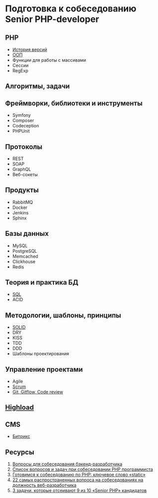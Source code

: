 # Подготовка к собеседованию Senior PHP-developer

## PHP
* [История версий](php/version.md)
* [ООП](php/oop.md)
* Функции для работы с массивами
* Сессии
* RegExp

## Алгоритмы, задачи


## Фреймворки, библиотеки и инструменты
* Symfony
* Composer
* Codeception
* PHPUnit

## Протоколы
* REST
* SOAP
* GraphQL
* Веб-сокеты

## Продукты
* RabbitMQ
* Docker
* Jenkins
* Sphinx

## Базы данных
* MySQL
* PostgreSQL
* Memcached
* Clickhouse
* Redis

## Теория и практика БД
* [SQL](database/sql.md)
* ACID

## Методологии, шаблоны, принципы
* [SOLID](solid.md)
* DRY
* KISS
* TDD
* DDD
* Шаблоны проектирования

## Управление проектами
* Agile
* [Scrum](pm/scrum.md)
* [Git, Gitflow, Code review](pm/git.md)

## [Highload](highload/index.md)

## CMS
* [Битрикс](cms/bitrix.md)

## Ресурсы
1. [Вопросы для собеседования бэкенд-разработчика](https://habr.com/post/349434/)
2. [Список вопросов и задач при собеседовании PHP программиста](http://unetway.com/blog/spisok-voprosov-i-zadac-pri-sobesedovanii-php-programmista/)
3. [Готовимся к собеседованию по PHP: ключевое слово «static»](https://habr.com/post/259627/)
4. [22 самых распространенных вопроса на собеседованиях на должность веб-разработчика](https://tproger.ru/digest/most-common-questions-of-web-developer-interview/)
5. [3 задачи, которые отсеивают 9 из 10 «Senior PHP» кандидатов](https://habr.com/post/285398/)

